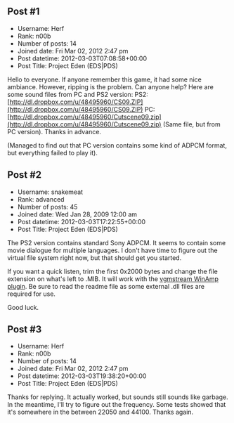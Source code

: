 ## Post #1
- Username: Herf
- Rank: n00b
- Number of posts: 14
- Joined date: Fri Mar 02, 2012 2:47 pm
- Post datetime: 2012-03-03T07:08:58+00:00
- Post Title: Project Eden (EDS|PDS)

Hello to everyone.
If anyone remember this game, it had some nice ambiance.
However, ripping is the problem. Can anyone help?
Here are some sound files from PC and PS2 version:
PS2: [http://dl.dropbox.com/u/48495960/CS09.ZIP](http://dl.dropbox.com/u/48495960/CS09.ZIP)
PC: [http://dl.dropbox.com/u/48495960/Cutscene09.zip](http://dl.dropbox.com/u/48495960/Cutscene09.zip) (Same file, but from PC version).
Thanks in advance.

(Managed to find out that PC version contains some kind of ADPCM format, but everything failed to play it).
## Post #2
- Username: snakemeat
- Rank: advanced
- Number of posts: 45
- Joined date: Wed Jan 28, 2009 12:00 am
- Post datetime: 2012-03-03T17:22:55+00:00
- Post Title: Project Eden (EDS|PDS)

The PS2 version contains standard Sony ADPCM.  It seems to contain some movie dialogue for multiple languages.  I don't have time to figure out the virtual file system right now, but that should get you started.

If you want a quick listen, trim the first 0x2000 bytes and change the file extension on what's left to .MIB.  It will work with the [vgmstream WinAmp plugin](http://hcs64.com/files/vgmstream/).  Be sure to read the readme file as some external .dll files are required for use.

Good luck.
## Post #3
- Username: Herf
- Rank: n00b
- Number of posts: 14
- Joined date: Fri Mar 02, 2012 2:47 pm
- Post datetime: 2012-03-03T19:38:20+00:00
- Post Title: Project Eden (EDS|PDS)

Thanks for replying.
It actually worked, but sounds still sounds like garbage.
In the meantime, I'll try to figure out the frequency. Some tests showed that it's somewhere in the between 22050 and 44100.
Thanks again.
